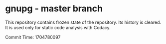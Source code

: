 # gnupg - master branch

This repository contains frozen state of the repository.
Its history is cleared. It is used only for static code
analysis with Codacy.

Commit Time: 1704780097